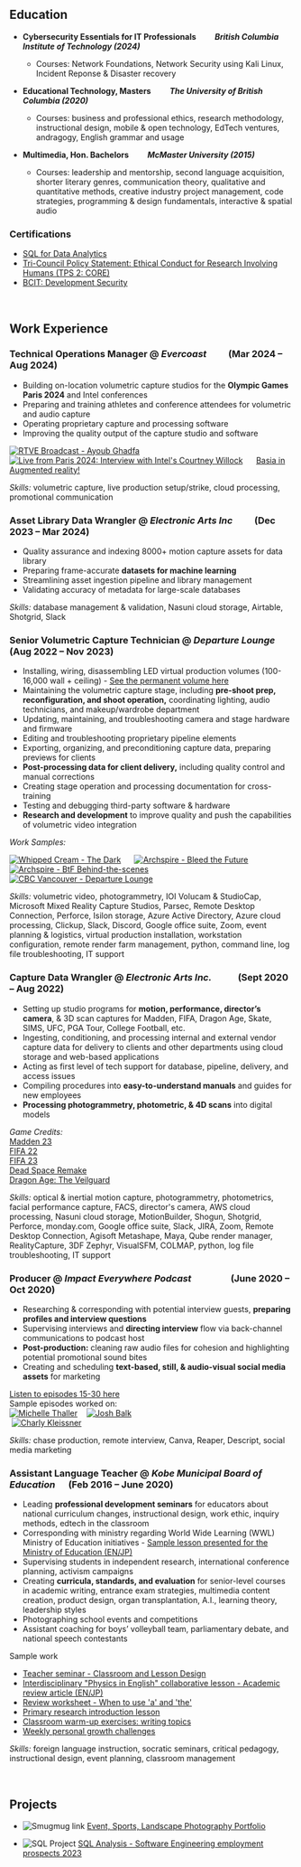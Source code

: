 <title> Basia Karpiński </title>  

## Education
- **Cybersecurity Essentials for IT Professionals &nbsp;&nbsp;&nbsp;&nbsp;&nbsp;&nbsp;&nbsp;&nbsp; *British Columbia Institute of Technology (2024)***  
  - Courses: Network Foundations, Network Security using Kali Linux, Incident Reponse & Disaster recovery  
  
- **Educational Technology, Masters &nbsp;&nbsp;&nbsp;&nbsp;&nbsp;&nbsp;&nbsp;&nbsp; *The University of British Columbia (2020)*** 
  - Courses: business and professional ethics, research methodology, instructional design, mobile & open technology, EdTech ventures, andragogy, English grammar and usage  

- **Multimedia, Hon. Bachelors &nbsp;&nbsp;&nbsp;&nbsp;&nbsp;&nbsp;&nbsp;&nbsp; *McMaster University (2015)***  
  - Courses: leadership and mentorship, second language acquisition, shorter literary genres, communication theory, qualitative and quantitative methods, creative industry project management, code strategies, programming & design fundamentals, interactive & spatial audio  



### Certifications

 - [SQL for Data Analytics](assets\certification\sql-course-certificate.pdf)  
 - [Tri-Council Policy Statement: Ethical Conduct for Research Involving Humans (TPS 2: CORE)](assets\certification\tcps2_core_certificate.pdf)
 - [BCIT: Development Security](https://api.ca.badgr.io/public/assertions/jP_uVyc3Tq6v_nxYKuleAg)

 &nbsp;&nbsp;&nbsp;&nbsp;  

## Work Experience   

### **Technical Operations Manager** @ *Evercoast* &nbsp;&nbsp;&nbsp;&nbsp;&nbsp;&nbsp;&nbsp;&nbsp; (Mar 2024 – Aug 2024) 
 
- Building on-location volumetric capture studios for the **Olympic Games Paris 2024** and Intel conferences
- Preparing and training athletes and conference attendees for volumetric and audio capture
- Operating proprietary capture and processing software
- Improving the quality output of the capture studio and software  

[![RTVE Broadcast - Ayoub Ghadfa](assets\videos\rtve.png)](assets\videos\VID-20240804-WA0000.mp4 "RTVE Broadcast instroducing Ayoub Ghadfa with 3D asset")  &nbsp;&nbsp;&nbsp;&nbsp;
[![Live from Paris 2024: Interview with Intel's Courtney Willock](assets/img/AR-at-Paris-2024.png)](https://youtu.be/guoDiPZNTqg?si=zvsED0mbDL-1ZBip&t=131 "Live from Paris 2024: Interview with Intel's Courtney Willock")  &nbsp;&nbsp;&nbsp;&nbsp;
[Basia in Augmented reality!](https://streaming.evercoast.com/player/latest/index.html?a=Intel%20Corporation/OLV-Village1-Test.Basia.ec.take.001/13426/OLV-Village1-Test.Basia.ec.take.001.ecm&g=1&l=1&o=3&q=1)  

*Skills:* volumetric capture, live production setup/strike, cloud processing, promotional communication  


### **Asset Library Data Wrangler** @ *Electronic Arts Inc* &nbsp;&nbsp;&nbsp;&nbsp;&nbsp;&nbsp;&nbsp;&nbsp; (Dec 2023 – Mar 2024) 
 
- Quality assurance and indexing 8000+ motion capture assets for data library
- Preparing frame-accurate **datasets for machine learning**
- Streamlining asset ingestion pipeline and library management
- Validating accuracy of metadata for large-scale databases  

*Skills:* database management & validation, Nasuni cloud storage, Airtable, Shotgrid, Slack  


### **Senior Volumetric Capture Technician** @ *Departure Lounge* &nbsp;&nbsp;&nbsp;&nbsp; (Aug 2022 – Nov 2023)  


- Installing, wiring, disassembling LED virtual production volumes (100-16,000 wall + ceiling) - [See the permanent volume here](https://en.versatile.media/magic-hour-all-day-versatile-media-offers-unbelievable-vancouver-facility-for-filmmakers/)
- Maintaining the volumetric capture stage, including **pre-shoot prep, reconfiguration, and shoot operation,** coordinating lighting, audio technicians, and makeup/wardrobe department  
- Updating, maintaining, and troubleshooting camera and stage hardware and firmware
- Editing and troubleshooting proprietary pipeline elements  
- Exporting, organizing, and preconditioning capture data, preparing previews for clients
- **Post-processing data for client delivery,** including quality control and manual corrections
- Creating stage operation and processing documentation for cross-training
- Testing and debugging third-party software & hardware 
- **Research and development** to improve quality and push the capabilities of volumetric video integration  

*Work Samples:*  

[![Whipped Cream - The Dark](https://img.youtube.com/vi/If_lBsqRElI/mqdefault.jpg)](https://www.youtube.com/watch?v=If_lBsqRElI "Whipped Cream - The Dark")  &nbsp;&nbsp;&nbsp;&nbsp;
[![Archspire - Bleed the Future](https://img.youtube.com/vi/_VOUyfPjxOk/mqdefault.jpg)](https://www.youtube.com/watch?v=_VOUyfPjxOk "Archspire - Bleed the Future")  &nbsp;&nbsp;&nbsp;&nbsp;
[![Archspire - BtF Behind-the-scenes](https://img.youtube.com/vi/vfbZmXtOA0c/mqdefault.jpg)](https://youtu.be/vfbZmXtOA0c?si=pMwhzOc9pq_gEahV&t=66 "Archspire - BtF Behind-the-scenes")  &nbsp;&nbsp;&nbsp;&nbsp;
[![CBC Vancouver - Departure Lounge](https://img.youtube.com/vi/LGD44qzIxpg/mqdefault.jpg)](https://www.youtube.com/watch?v=LGD44qzIxpg "CBC Vancouver - Departure Lounge")   


*Skills:* volumetric video, photogrammetry, IOI Volucam & StudioCap, Microsoft Mixed Reality Capture Studios, Parsec, Remote Desktop Connection, Perforce, Isilon storage, Azure Active Directory, Azure cloud processing, Clickup, Slack, Discord, Google office suite, Zoom, event planning & logistics, virtual production installation, workstation configuration, remote render farm management, python, command line, log file troubleshooting, IT support


### **Capture Data Wrangler** @ *Electronic Arts Inc.*	&nbsp;&nbsp;&nbsp;&nbsp;&nbsp;&nbsp;&nbsp;&nbsp;&nbsp;&nbsp;  (Sept 2020 – Aug 2022)  


- Setting up studio programs for **motion, performance, director’s camera**, & 3D scan captures for Madden, FIFA, Dragon Age, Skate, SIMS, UFC, PGA Tour, College Football, etc.
- Ingesting, conditioning, and processing internal and external vendor capture data for delivery to clients and other departments using cloud storage and web-based applications  
- Acting as first level of tech support for database, pipeline, delivery, and access issues
- Compiling procedures into **easy-to-understand manuals** and guides for new employees
- **Processing photogrammetry, photometric, & 4D scans** into digital models  

*Game Credits:*  
[Madden 23](https://youtu.be/PSFCBmMuxIg?si=02D9vEQX7ORDIQ7R&t=229)  
[FIFA 22](https://youtu.be/eTZxMoRtqk4?si=TIbQSXWcvcFSO8ND&t=583)  
[FIFA 23](https://youtu.be/o89Jg-h7N3k?si=zH7oM6YHvCrT9vUs&t=1974)  
[Dead Space Remake](https://youtu.be/XzY8GBSNydQ?si=aNuXmqCmwoKvlKQO&t=913)  
[Dragon Age: The Veilguard](https://youtu.be/A0CVxwnKwzs?si=pxcIgZUMFFDmRkOC&t=770)   

*Skills:* optical & inertial motion capture, photogrammetry, photometrics, facial performance capture, FACS, director's camera, AWS cloud processing, Nasuni cloud storage, MotionBuilder, Shogun, Shotgrid, Perforce, monday.com, Google office suite, Slack, JIRA, Zoom, Remote Desktop Connection, Agisoft Metashape, Maya, Qube render manager, RealityCapture, 3DF Zephyr, VisualSFM, COLMAP, python, log file troubleshooting, IT support   


### **Producer** @ *Impact Everywhere Podcast* &nbsp;&nbsp;&nbsp;&nbsp;&nbsp;&nbsp;&nbsp;&nbsp;&nbsp;&nbsp;&nbsp;&nbsp;&nbsp;&nbsp;&nbsp;&nbsp; (June 2020 – Oct 2020)  


- Researching & corresponding with potential interview guests, **preparing profiles and interview questions**
- Supervising interviews and **directing interview** flow via back-channel communications to podcast host
- **Post-production:** cleaning raw audio files for cohesion and highlighting potential promotional sound bites
- Creating and scheduling **text-based, still, & audio-visual social media assets** for marketing  

[Listen to episodes 15-30 here](https://open.spotify.com/show/0rQV8hOcxSgrsEL4oW3Gu7?go=1&sp_cid=6289bf82fbba783379f7a1b1b89d835d&utm_source=embed_player_p&utm_medium=desktop&nd=1&dlsi=2f65378183254afe)  
Sample episodes worked on:  
[![Michelle Thaller](assets/img/m-thaller.png)](https://medium.com/impact-everywhere/michelle-thaller-curiosity-podcast-852a5818c370 "The Unexpected Benefits of Investing in Curiosity ft. NASA Research Scientist Michelle Thaller")  &nbsp;&nbsp;
[![Josh Balk](assets/img/josh-balk.png)](https://medium.com/impact-everywhere/josh-balk-plant-based-podcast-9a8aa6118792 "Humanity on Our Plates ft. Josh Balk")  &nbsp;&nbsp;&nbsp;&nbsp;  
&nbsp;[![Charly Kleissner](assets/img/c-kleissner.png)](https://medium.com/impact-everywhere/charly-kleissner-impact-investment-podcast-fcce30cfb41d "Pioneering the world of Deep Impact Investing ft. Dr. Charly Kleissner, Co-Founder of KLF, Toniic, and ImpactAssets")  

*Skills:* chase production, remote interview, Canva, Reaper, Descript, social media marketing  


### **Assistant Language Teacher** @ *Kobe Municipal Board of Education* &nbsp;&nbsp;&nbsp;&nbsp; (Feb 2016 – June 2020)  


- Leading **professional development seminars** for educators about national curriculum changes, instructional design, work ethic, inquiry methods, edtech in the classroom 
- Corresponding with ministry regarding World Wide Learning (WWL) Ministry of Education initiatives - [Sample lesson presented for the Ministry of Education (EN/JP)](https://www.mext.go.jp/a_menu/kokusai/sgh/mext_00676.html#:~:text=%E7%A5%9E%E6%88%B8%E5%B8%82%E7%AB%8B%E8%91%BA%E5%90%88,%E5%85%B5%E5%BA%AB%E7%9C%8C)  
- Supervising students in independent research, international conference planning, activism campaigns  
- Creating **curricula, standards, and evaluation** for senior-level courses in academic writing, entrance exam strategies, multimedia content creation, product design, organ transplantation, A.I., learning theory, leadership styles
- Photographing school events and competitions  
- Assistant coaching for boys’ volleyball team, parliamentary debate, and national speech contestants  

Sample work   
- [Teacher seminar - Classroom and Lesson Design](assets/lesson_materials/Job_Training_presentation_-_The_Classroom_Environment.pptx.pdf)    
- [Interdisciplinary "Physics in English" collaborative lesson - Academic review article (EN/JP)](assets/lesson_materials/Interdisciplinary_lesson_action_research_review_article.docx.pdf)  
- [Review worksheet - When to use 'a' and 'the'](assets/lesson_materials/Review_worksheet_-_When_to_use_a_and_the.docx.pdf)  
- [Primary research introduction lesson](assets/lesson_materials/Primary_Research_intro_lesson.pptx.pdf)  
- [Classroom warm-up exercises: writing topics](assets/lesson_materials/Writing_warm-up_topics.docx.pdf)  
- [Weekly personal growth challenges](assets/lesson_materials/Weekly_personal_challenges_2020.docx.pdf)  

*Skills:* foreign language instruction, socratic seminars, critical pedagogy, instructional design, event planning, classroom management  

&nbsp;&nbsp;&nbsp;&nbsp;  

## Projects  

- ![Smugmug link](assets/img/smugmug.png)
[Event, Sports, Landscape Photography Portfolio](https://basiakarpinski.smugmug.com)  

- ![SQL Project](assets/img/github.png) [SQL Analysis - Software Engineering employment prospects 2023](https://github.com/basiakarpinski/SQL_Project_Data_Analysis)

&nbsp;&nbsp;&nbsp;&nbsp;  

<!--## Certifications

 - [SQL for Data Analytics](assets\certification\sql-course-certificate.pdf)  
 - [Tri-Council Policy Statement: Ethical Conduct for Research Involving Humans (TPS 2: CORE)](assets\certification\tcps2_core_certificate.pdf)  

&nbsp;&nbsp;&nbsp;&nbsp;  

 ## Testimonials -->



[def]: https://medium.com/impact-everywhere/jack-sim-toilet-podcast-11aa7937040b "Creating a Shitstorm for Good with Jack Sim"